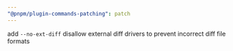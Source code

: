 ```yaml
---
"@pnpm/plugin-commands-patching": patch
---
```


add `--no-ext-diff` disallow external diff drivers to prevent incorrect diff file formats
